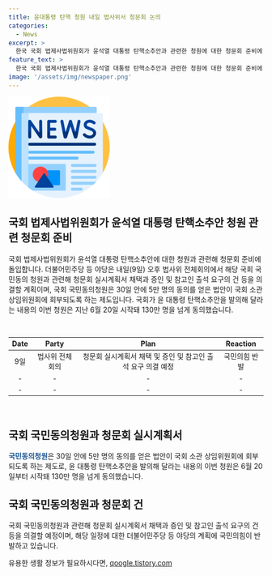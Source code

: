 ```yaml
---
title: 윤대통령 탄핵 청원 내일 법사위서 청문회 논의
categories:
  - News
excerpt: >
  한국 국회 법제사법위원회가 윤석열 대통령 탄핵소추안과 관련한 청원에 대한 청문회 준비에 돌입합니다. 야당이 청문회 실시계획서 채택과 증인 출석 요구 등을 의결할 예정이나, 국민의힘은 이에 반발하고 있습니다. 국회 국민동의청원은 30일 안에 5만 명의 동의를 얻은 법안이 국회 소관 상임위원회에 회부되도록 하는 제도로, 윤 대통령 탄핵소추안 관련 청원은 지난 6월 20일에 시작돼 130만 명 이상의 동의를 받았습니다.
feature_text: >
  한국 국회 법제사법위원회가 윤석열 대통령 탄핵소추안과 관련한 청원에 대한 청문회 준비에 돌입합니다. 야당이 청문회 실시계획서 채택과 증인 출석 요구 등을 의결할 예정이나, 국민의힘은 이에 반발하고 있습니다. 국회 국민동의청원은 30일 안에 5만 명의 동의를 얻은 법안이 국회 소관 상임위원회에 회부되도록 하는 제도로, 윤 대통령 탄핵소추안 관련 청원은 지난 6월 20일에 시작돼 130만 명 이상의 동의를 받았습니다.
image: '/assets/img/newspaper.png'
---
```


<p><img src="/assets/img/newspaper.png" alt="kimp 속보" /></p>

<h2 data-ke-size="size26">국회 법제사법위원회가 윤석열 대통령 탄핵소추안 청원 관련 청문회 준비</h2>

<p>국회 법제사법위원회가 윤석열 대통령 탄핵소추안에 대한 청원과 관련해 청문회 준비에 돌입합니다. 더불어민주당 등 야당은 내일(9일) 오후 법사위 전체회의에서 해당 국회 국민동의 청원과 관련해 청문회 실시계획서 채택과 증인 및 참고인 출석 요구의 건 등을 의결할 계획이며, 국회 국민동의청원은 30일 안에 5만 명의 동의를 얻은 법안이 국회 소관 상임위원회에 회부되도록 하는 제도입니다. 국회가 윤 대통령 탄핵소추안을 발의해 달라는 내용의 이번 청원은 지난 6월 20일 시작돼 130만 명을 넘게 동의했습니다.</p>

<p data-ke-size="size16">&nbsp;</p>

<table>
<thead>
<tr>
<th style="text-align: center;">Date</th>
<th style="text-align: center;">Party</th>
<th style="text-align: center;">Plan</th>
<th style="text-align: center;">Reaction</th>
</tr>
</thead>
<tbody>
<tr>
<td style="text-align: center;">9일</td>
<td style="text-align: center;">법사위 전체회의</td>
<td style="text-align: center;">청문회 실시계획서 채택 및 증인 및 참고인 출석 요구 의결 예정</td>
<td style="text-align: center;">국민의힘 반발</td>
</tr>
<tr>
<td style="text-align: center;">- </td>
<td style="text-align: center;">-</td>
<td style="text-align: center;">-</td>
<td style="text-align: center;">-</td>
</tr>
<tr>
<td style="text-align: center;">- </td>
<td style="text-align: center;">-</td>
<td style="text-align: center;">-</td>
<td style="text-align: center;">-</td>
</tr>
</tbody>
</table>

<p data-ke-size="size16">&nbsp;</p>

<h2 data-ke-size="size26">국회 국민동의청원과 청문회 실시계획서</h2>

<p><b><span style="color: #1a5490;">국민동의청원</span></b>은 30일 안에 5만 명의 동의를 얻은 법안이 국회 소관 상임위원회에 회부되도록 하는 제도로, 윤 대통령 탄핵소추안을 발의해 달라는 내용의 이번 청원은 6월 20일부터 시작돼 130만 명을 넘게 동의했습니다.</p>

<h2 data-ke-size="size26">국회 국민동의청원과 청문회 건</h2>

<p>국회 국민동의청원과 관련해 청문회 실시계획서 채택과 증인 및 참고인 출석 요구의 건 등을 의결할 예정이며, 해당 일정에 대한 더불어민주당 등 야당의 계획에 국민의힘이 반발하고 있습니다.</p>
유용한 생활 정보가 필요하시다면, <a href="https://qoogle.tistory.com" rel="dofollow">qoogle.tistory.com</a>


